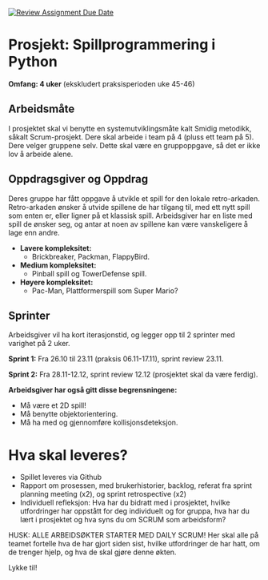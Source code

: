 [![Review Assignment Due Date](https://classroom.github.com/assets/deadline-readme-button-24ddc0f5d75046c5622901739e7c5dd533143b0c8e959d652212380cedb1ea36.svg)](https://classroom.github.com/a/6BDRyHZB)
# Prosjekt: Spillprogrammering i Python
**Omfang: 4 uker** (ekskludert praksisperioden uke 45-46)

## Arbeidsmåte
I prosjektet skal vi benytte en systemutviklingsmåte kalt Smidig metodikk, såkalt Scrum-prosjekt. Dere skal arbeide i team på 4 (pluss ett team på 5). Dere velger gruppene selv. Dette skal være en gruppoppgave, så det er ikke lov å arbeide alene.

## Oppdragsgiver og Oppdrag
Deres gruppe har fått oppgave å utvikle et spill for den lokale retro-arkaden. Retro-arkaden ønsker å utvide spillene de har tilgang til, med ett nytt spill som enten er, eller ligner på et klassisk spill. Arbeidsgiver har en liste med spill de ønsker seg, og antar at noen av spillene kan være vanskeligere å lage enn andre.

- **Lavere kompleksitet:**
  - Brickbreaker, Packman, FlappyBird.
- **Medium kompleksitet:**
  - Pinball spill og TowerDefense spill.
- **Høyere kompleksitet:**
  - Pac-Man, Plattformerspill som Super Mario?

## Sprinter
Arbeidsgiver vil ha kort iterasjonstid, og legger opp til 2 sprinter med varighet på 2 uker.

**Sprint 1:** Fra 26.10 til 23.11 (praksis 06.11-17.11), sprint review 23.11.

**Sprint 2:** Fra 28.11-12.12, sprint review 12.12 (prosjektet skal da være ferdig).

**Arbeidsgiver har også gitt disse begrensningene:**
- Må være et 2D spill!
- Må benytte objektorientering.
- Må ha med og gjennomføre kollisjonsdeteksjon.

# Hva skal leveres?
- Spillet leveres via Github
- Rapport om prosessen, med brukerhistorier, backlog, referat fra sprint planning meeting (x2), og sprint retrospective (x2)
- Individuell refleksjon: Hva har du bidratt med i prosjektet, hvilke utfordringer har oppstått for deg individuelt og for gruppa, hva har du lært i prosjektet og hva syns du om SCRUM som arbeidsform?

HUSK: ALLE ARBEIDSØKTER STARTER MED DAILY SCRUM! Her skal alle på teamet fortelle hva de har gjort siden sist, hvilke utfordringer de har hatt, om de trenger hjelp, og hva de skal gjøre denne økten.

Lykke til!
